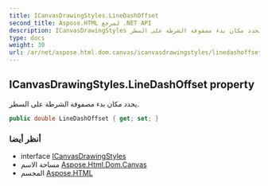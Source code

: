 ```yaml
---
title: ICanvasDrawingStyles.LineDashOffset
second_title: Aspose.HTML لمرجع .NET API
description: ICanvasDrawingStyles ملكية. يحدد مكان بدء مصفوفة الشرطة على السطر.
type: docs
weight: 30
url: /ar/net/aspose.html.dom.canvas/icanvasdrawingstyles/linedashoffset/
---
```

## ICanvasDrawingStyles.LineDashOffset property

يحدد مكان بدء مصفوفة الشرطة على السطر.

```csharp
public double LineDashOffset { get; set; }
```

### أنظر أيضا

* interface [ICanvasDrawingStyles](../)
* مساحة الاسم [Aspose.Html.Dom.Canvas](../../icanvasdrawingstyles/)
* المجسم [Aspose.HTML](../../../)



